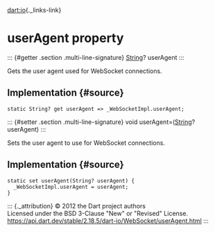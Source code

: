 [dart:io](../../dart-io/dart-io-library){._links-link}

userAgent property
==================

::: {#getter .section .multi-line-signature}
[String](../../dart-core/string-class)? userAgent
:::

Gets the user agent used for WebSocket connections.

Implementation {#source}
--------------

``` {.language-dart data-language="dart"}
static String? get userAgent => _WebSocketImpl.userAgent;
```

::: {#setter .section .multi-line-signature}
void userAgent=([String](../../dart-core/string-class)? userAgent)
:::

Sets the user agent to use for WebSocket connections.

Implementation {#source}
--------------

``` {.language-dart data-language="dart"}
static set userAgent(String? userAgent) {
  _WebSocketImpl.userAgent = userAgent;
}
```

::: {._attribution}
© 2012 the Dart project authors\
Licensed under the BSD 3-Clause \"New\" or \"Revised\" License.\
<https://api.dart.dev/stable/2.18.5/dart-io/WebSocket/userAgent.html>
:::
